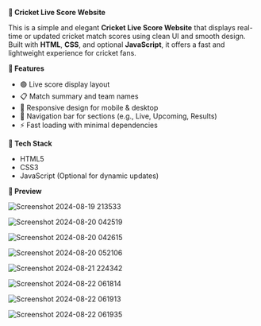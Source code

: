 **🏏 Cricket Live Score Website**

This is a simple and elegant **Cricket Live Score Website** that displays real-time or updated cricket match scores using clean UI and smooth design. Built with **HTML**, **CSS**, and optional **JavaScript**, it offers a fast and lightweight experience for cricket fans.

**🌟 Features**

- 🟢 Live score display layout
- 📋 Match summary and team names
- 🎯 Responsive design for mobile & desktop
- 🧭 Navigation bar for sections (e.g., Live, Upcoming, Results)
- ⚡ Fast loading with minimal dependencies

**📁 Tech Stack**
- HTML5
- CSS3
- JavaScript (Optional for dynamic updates)

**🎥 Preview**

![Screenshot 2024-08-19 213533](https://github.com/user-attachments/assets/9f65aa40-1073-490b-bae8-5509702dbe73)

![Screenshot 2024-08-20 042519](https://github.com/user-attachments/assets/475bccc5-24c4-4494-8080-1329ae121957)

![Screenshot 2024-08-20 042615](https://github.com/user-attachments/assets/9330a176-fbc8-41a4-85db-374b2c7d00bf)

![Screenshot 2024-08-20 052106](https://github.com/user-attachments/assets/60b3c5a7-768b-4c06-acb9-8e28239a603d)

![Screenshot 2024-08-21 224342](https://github.com/user-attachments/assets/d29bd582-bf7c-462c-b7f1-e666a7f19247)

![Screenshot 2024-08-22 061814](https://github.com/user-attachments/assets/5d0d6457-e016-48ba-9032-753f34b24eaf)

![Screenshot 2024-08-22 061913](https://github.com/user-attachments/assets/c4adae26-7523-47a1-8fad-7fdba72d1eaf)

![Screenshot 2024-08-22 061935](https://github.com/user-attachments/assets/26918eaf-55fe-4d36-afcf-9c943842ef19)
